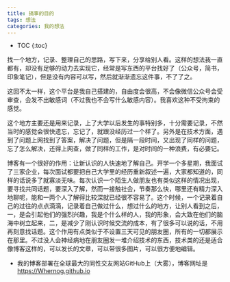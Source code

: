 ```yaml
---
title: 搞事的目的
tags: 想法
categories: 我的想法
---
```


* TOC
{:toc}


找一个地方，记录、整理自己的思路，写下来，分享给别人看。这样的想法我一直都有，却没有足够的动力去实现它，经常是写东西的平台找好了（公众号，简书，印象笔记），但是没有内容可以写，然后就渐渐遗忘这件事，不了了之。

这回不太一样，这个平台是我自己搭建的，自由度会很高，不会像微信公众号会受审查，会发不出敏感词（不过我也不会写什么敏感内容）。我喜欢这种不受拘束的感觉。

这个地方主要还是用来记录，上了大学以后发生的事特别多，十分需要记录，不然当时的感觉会很快遗忘，忘记了，就跟没经历过一个样了。另外是在技术方面，遇到了问题上网找到了答案，解决了问题，但是隔一段时间，又出现了同样的问题，忘了怎么解决，还得上网查，做了同样的工作，是对时间的一种浪费，有必要记。

博客有一个很好的作用：让新认识的人快速地了解自己。开学一个多星期，我面试了三家企业，每次面试都要把自己大学里的经历重新叙述一遍，大家都知道的，同样的话说多了就寡淡无味。每次认识一个陌生人做朋友也有类似这样的情况出现，要寻找共同话题，要深入了解，然而一接触社会，节奏那么快，哪里还有精力深入地聊呢，能和一两个人了解得比较深就已经很不容易了。这个时候，一个记录着自己的过往的点点滴滴，记录着自己做过什么，想过什么的地方，让别人看到之后，一，是会引起他们的强烈兴趣，我是个什么样的人，我的形象，会大致在他们的脑海中树立起来，二，是减少了刚认识时候交流的成本，有了很多可以说的话，不用再刻意找话题。这个作用有点类似于不设置三天可见的朋友圈，所有的一切都展示在那里。不过没人会神经病地在朋友圈发一堆介绍技术的东西，技术类的还是适合像博客这样的，可以发长的文章，可以带很多图片，可以很方便地编辑。


* 我的博客部署在全球最大的同性交友网站GitHub上（大雾），博客网址是
https://Whernog.github.io